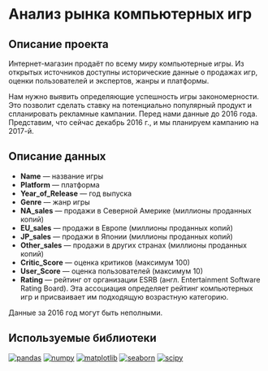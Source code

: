 # Анализ рынка компьютерных игр

## Описание проекта

Интернет-магазин продаёт по всему миру компьютерные игры. Из открытых источников доступны исторические данные о продажах игр, оценки пользователей и экспертов, жанры и платформы.

Нам нужно выявить определяющие успешность игры закономерности. Это позволит сделать ставку на потенциально популярный продукт и спланировать рекламные кампании. Перед нами данные до 2016 года. Представим, что сейчас декабрь 2016 г., и мы планируем кампанию на 2017-й.

## Описание данных

* **Name** — название игры
* **Platform** — платформа
* **Year_of_Release** — год выпуска
* **Genre** — жанр игры
* **NA_sales** — продажи в Северной Америке (миллионы проданных копий)
* **EU_sales** — продажи в Европе (миллионы проданных копий)
* **JP_sales** — продажи в Японии (миллионы проданных копий)
* **Other_sales** — продажи в других странах (миллионы проданных копий)
* **Critic_Score** — оценка критиков (максимум 100)
* **User_Score** — оценка пользователей (максимум 10)
* **Rating** — рейтинг от организации ESRB (англ. Entertainment Software Rating Board). Эта ассоциация определяет рейтинг компьютерных игр и присваивает им подходящую возрастную категорию.

Данные за 2016 год могут быть неполными.

## Используемые библиотеки

[![pandas](https://img.shields.io/badge/pandas-1.3.3-blue)](https://pandas.pydata.org/)
[![numpy](https://img.shields.io/badge/numpy-1.21.2-orange)](https://numpy.org/)
[![matplotlib](https://img.shields.io/badge/matplotlib-3.4.3-blue)](https://matplotlib.org/)
[![seaborn](https://img.shields.io/badge/seaborn-0.11.2-orange)](https://seaborn.pydata.org/)
[![scipy](https://img.shields.io/badge/scipy-1.7.1-green)](https://scipy.org/)
